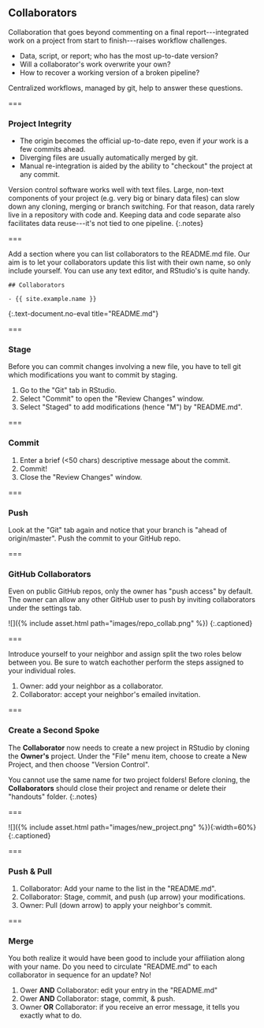 ---
---

## Collaborators

Collaboration that goes beyond commenting on a final report---integrated work on
a project from start to finish---raises workflow challenges.

- Data, script, or report; who has the most up-to-date version?
- Will a collaborator's work overwrite your own?
- How to recover a working version of a broken pipeline?

Centralized workflows, managed by git, help to answer these questions.

===

### Project Integrity

- The origin becomes the official up-to-date repo, even if *your* work is a
  few commits ahead.
- Diverging files are usually automatically merged by git.
- Manual re-integration is aided by the ability to "checkout" the project at any
  commit.

Version control software works well with text files. Large, non-text
components of your project (e.g. very big or binary data files) can slow down
any cloning, merging or branch switching. For that reason, data rarely live in a
repository with code and. Keeping data and code separate also facilitates data
reuse---it's not tied to one pipeline.
{:.notes}

===

Add a section where you can list collaborators to the README.md file. Our aim is
to let your collaborators update this list with their own name, so only include yourself. You can use any text editor, and RStudio's is quite handy.

~~~
## Collaborators

- {{ site.example.name }}
~~~
{:.text-document.no-eval title="README.md"}


===

### Stage

Before you can commit changes involving a new file, you have to tell git which modifications you want to commit by staging.

1. Go to the "Git" tab in RStudio.
1. Select "Commit" to open the "Review Changes" window.
1. Select "Staged" to add modifications (hence "M") by "README.md".

===

### Commit

1. Enter a brief (<50 chars) descriptive message about the commit.
1. Commit!
1. Close the "Review Changes" window.

===

### Push

Look at the "Git" tab again and notice that your branch is "ahead of
origin/master". Push the commit to your GitHub repo.

===

### GitHub Collaborators

Even on public GitHub repos, only the owner has "push access" by default. The
owner can allow any other GitHub user to push by inviting collaborators under
the settings tab.

![]({% include asset.html path="images/repo_collab.png" %})
{:.captioned}

===

Introduce yourself to your neighbor and assign split the two roles below between you. Be sure to watch eachother perform the steps assigned to your individual roles.

1. Owner: add your neighbor as a collaborator.
1. Collaborator: accept your neighbor's emailed invitation.

===

### Create a Second Spoke

The **Collaborator** now needs to create a new project in RStudio by cloning the
**Owner's** project. Under the "File" menu item, choose to create a New Project,
and then choose "Version Control".

You cannot use the same name for two project folders! Before cloning, the
**Collaborators** should close their project and rename or delete their "handouts"
folder.
{:.notes}

===

![]({% include asset.html path="images/new_project.png" %}){:width=60%}  
{:.captioned}

===

### Push & Pull

1. Collaborator: Add your name to the list in the "README.md".
1. Collaborator: Stage, commit, and push (up arrow) your modifications.
1. Owner: Pull (down arrow) to apply your neighbor's commit.

===

### Merge

You both realize it would have been good to include your affiliation along with
your name. Do you need to circulate "README.md" to each collaborator in sequence
for an update? No!

1. Ower **AND** Collaborator: edit your entry in the "README.md"
1. Ower **AND** Collaborator: stage, commit, & push.
1. Owner **OR** Collaborator: if you receive an error message, it tells you
exactly what to do.
